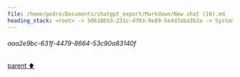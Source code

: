 ```yaml
---
file: /home/pedro/Documents/chatgpt_export/Markdown/New chat (10).md
heading_stack: <root> -> 50618653-231c-4703-9e89-5e4d7aba3b2a -> System -> 749e429f-a2d5-4c58-b3e6-460fd73f8c4d -> System -> aaa2e9bc-631f-4479-8664-53c90a83140f
---
```

###### aaa2e9bc-631f-4479-8664-53c90a83140f
[parent ⬆️](#749e429f-a2d5-4c58-b3e6-460fd73f8c4d)

